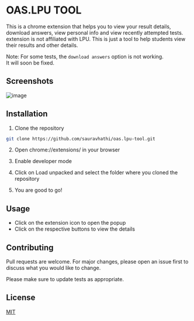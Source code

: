 # OAS.LPU TOOL

This is a chrome extension that helps you to view your result details, download answers, view personal info and view recently attempted tests.
extension is not affiliated with LPU. This is just a tool to help students view their results and other details.

Note: For some tests, the `download answers` option is not working. It will soon be fixed.

## Screenshots

![image](https://user-images.githubusercontent.com/61316762/207321503-11cd1bd3-3e82-4932-9f74-0d3b57f7e255.png)

## Installation

1. Clone the repository

```bash
git clone https://github.com/sauravhathi/oas.lpu-tool.git
```

2. Open chrome://extensions/ in your browser

3. Enable developer mode

4. Click on Load unpacked and select the folder where you cloned the repository

5. You are good to go!

## Usage

- Click on the extension icon to open the popup
- Click on the respective buttons to view the details

## Contributing

Pull requests are welcome. For major changes, please open an issue first to discuss what you would like to change.

Please make sure to update tests as appropriate.

## License

[MIT](https://choosealicense.com/licenses/mit/)
